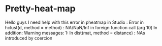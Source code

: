 # Pretty-heat-map
Hello guys I need help with this error in pheatmap in Studio : Error in hclust(d, method = method) :    NA/NaN/Inf in foreign function call (arg 10) In addition: Warning messages: 1: In dist(mat, method = distance) : NAs introduced by coercion 
